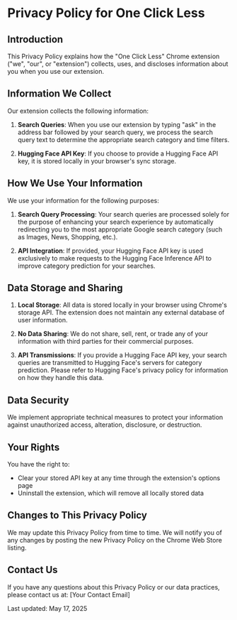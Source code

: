 # Privacy Policy for One Click Less

## Introduction
This Privacy Policy explains how the "One Click Less" Chrome extension ("we", "our", or "extension") collects, uses, and discloses information about you when you use our extension.

## Information We Collect
Our extension collects the following information:

1. **Search Queries**: When you use our extension by typing "ask" in the address bar followed by your search query, we process the search query text to determine the appropriate search category and time filters.

2. **Hugging Face API Key**: If you choose to provide a Hugging Face API key, it is stored locally in your browser's sync storage.

## How We Use Your Information
We use your information for the following purposes:

1. **Search Query Processing**: Your search queries are processed solely for the purpose of enhancing your search experience by automatically redirecting you to the most appropriate Google search category (such as Images, News, Shopping, etc.).

2. **API Integration**: If provided, your Hugging Face API key is used exclusively to make requests to the Hugging Face Inference API to improve category prediction for your searches.

## Data Storage and Sharing
1. **Local Storage**: All data is stored locally in your browser using Chrome's storage API. The extension does not maintain any external database of user information.

2. **No Data Sharing**: We do not share, sell, rent, or trade any of your information with third parties for their commercial purposes.

3. **API Transmissions**: If you provide a Hugging Face API key, your search queries are transmitted to Hugging Face's servers for category prediction. Please refer to Hugging Face's privacy policy for information on how they handle this data.

## Data Security
We implement appropriate technical measures to protect your information against unauthorized access, alteration, disclosure, or destruction.

## Your Rights
You have the right to:
- Clear your stored API key at any time through the extension's options page
- Uninstall the extension, which will remove all locally stored data

## Changes to This Privacy Policy
We may update this Privacy Policy from time to time. We will notify you of any changes by posting the new Privacy Policy on the Chrome Web Store listing.

## Contact Us
If you have any questions about this Privacy Policy or our data practices, please contact us at: [Your Contact Email]

Last updated: May 17, 2025